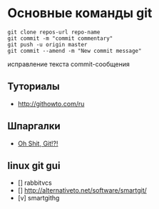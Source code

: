# Основные команды git

```
git clone repos-url repo-name
git commit -m "commit commentary"
git push -u origin master
git commit --amend -m "New commit message"
```

исправление текста commit-сообщения

## Туториалы

- http://githowto.com/ru

## Шпаргалки

- [Oh Shit, Git!?!](https://ohshitgit.com/)


## linux git gui

- [] rabbitvcs
- [] http://alternativeto.net/software/smartgit/
- [v] smartgithg